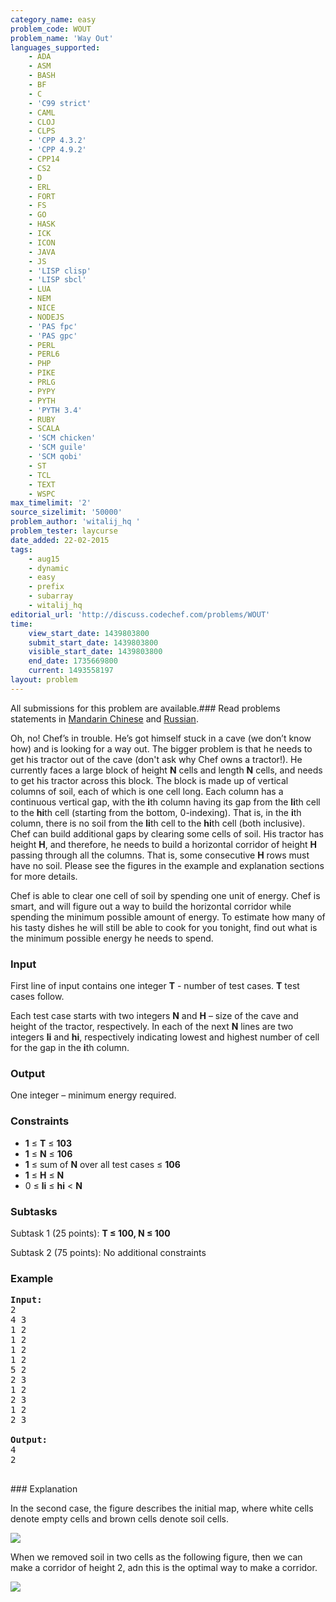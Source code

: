 ```yaml
---
category_name: easy
problem_code: WOUT
problem_name: 'Way Out'
languages_supported:
    - ADA
    - ASM
    - BASH
    - BF
    - C
    - 'C99 strict'
    - CAML
    - CLOJ
    - CLPS
    - 'CPP 4.3.2'
    - 'CPP 4.9.2'
    - CPP14
    - CS2
    - D
    - ERL
    - FORT
    - FS
    - GO
    - HASK
    - ICK
    - ICON
    - JAVA
    - JS
    - 'LISP clisp'
    - 'LISP sbcl'
    - LUA
    - NEM
    - NICE
    - NODEJS
    - 'PAS fpc'
    - 'PAS gpc'
    - PERL
    - PERL6
    - PHP
    - PIKE
    - PRLG
    - PYPY
    - PYTH
    - 'PYTH 3.4'
    - RUBY
    - SCALA
    - 'SCM chicken'
    - 'SCM guile'
    - 'SCM qobi'
    - ST
    - TCL
    - TEXT
    - WSPC
max_timelimit: '2'
source_sizelimit: '50000'
problem_author: 'witalij_hq '
problem_tester: laycurse
date_added: 22-02-2015
tags:
    - aug15
    - dynamic
    - easy
    - prefix
    - subarray
    - witalij_hq
editorial_url: 'http://discuss.codechef.com/problems/WOUT'
time:
    view_start_date: 1439803800
    submit_start_date: 1439803800
    visible_start_date: 1439803800
    end_date: 1735669800
    current: 1493558197
layout: problem
---
```

All submissions for this problem are available.###  Read problems statements in [Mandarin Chinese](http://www.codechef.com/download/translated/AUG15/mandarin/WOUT.pdf) and [Russian](http://www.codechef.com/download/translated/AUG15/russian/WOUT.pdf).

Oh, no! Chef’s in trouble. He’s got himself stuck in a cave (we don’t know how) and is looking for a way out. The bigger problem is that he needs to get his tractor out of the cave (don't ask why Chef owns a tractor!). He currently faces a large block of height **N** cells and length **N** cells, and needs to get his tractor across this block. The block is made up of vertical columns of soil, each of which is one cell long. Each column has a continuous vertical gap, with the **i**th column having its gap from the **li**th cell to the **hi**th cell (starting from the bottom, 0-indexing). That is, in the **i**th column, there is no soil from the **li**th cell to the **hi**th cell (both inclusive). Chef can build additional gaps by clearing some cells of soil. His tractor has height **H**, and therefore, he needs to build a horizontal corridor of height **H** passing through all the columns. That is, some consecutive **H** rows must have no soil. Please see the figures in the example and explanation sections for more details.

Chef is able to clear one cell of soil by spending one unit of energy. Chef is smart, and will figure out a way to build the horizontal corridor while spending the minimum possible amount of energy. To estimate how many of his tasty dishes he will still be able to cook for you tonight, find out what is the minimum possible energy he needs to spend.

### Input

First line of input contains one integer **T** - number of test cases. **T** test cases follow.

Each test case starts with two integers **N** and **H** – size of the cave and height of the tractor, respectively. In each of the next **N** lines are two integers **li** and **hi**, respectively indicating lowest and highest number of cell for the gap in the **i**th column.

### Output

One integer – minimum energy required.

### Constraints

- **1** ≤ **T** ≤ **103**
- **1** ≤ **N** ≤ **106**
- **1** ≤ sum of **N** over all test cases ≤ **106**
- **1** ≤ **H** ≤ **N**
- 0 ≤ **li** ≤ **hi** < **N**

### Subtasks

Subtask 1 (25 points): **T ≤ 100, N ≤ 100**

Subtask 2 (75 points): No additional constraints

### Example

<pre><b>Input:</b>
2
4 3
1 2
1 2
1 2
1 2
5 2
2 3
1 2
2 3
1 2
2 3

<b>Output:</b>
4
2

</pre>### Explanation

In the second case, the figure describes the initial map, where white cells denote empty cells and brown cells denote soil cells.

![](http://www.codechef.com/download/AUG15/bef.png)

When we removed soil in two cells as the following figure, then we can make a corridor of height 2, adn this is the optimal way to make a corridor.

![](http://www.codechef.com/download/AUG15/aft.png)
